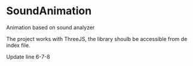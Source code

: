 # SoundAnimation
Animation based on sound analyzer

The project works with ThreeJS, the library shoulb be accessible from de index file.

Update line 6-7-8
